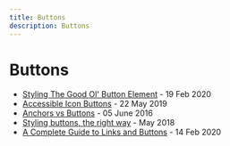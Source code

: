 ```yaml
---
title: Buttons
description: Buttons
---
```


# Buttons

- [Styling The Good Ol' Button Element](https://ishadeed.com/article/styling-the-good-old-button/) - 19 Feb 2020
- [Accessible Icon Buttons](https://www.sarasoueidan.com/blog/accessible-icon-buttons/) - 22 May 2019
- [Anchors vs Buttons](https://bitsofco.de/anchors-vs-buttons/) - 05 June 2016
- [Styling buttons, the right way](https://fvsch.com/styling-buttons) - May 2018
- [A Complete Guide to Links and Buttons](https://css-tricks.com/a-complete-guide-to-links-and-buttons/) - 14 Feb 2020
